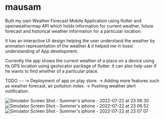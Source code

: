 # mausam
Built my own Weather Forecast Mobile Application using flutter and openweathermap API which holds information for current weather, future forecast and historical weather information for a particular location.

It has an interactive UI design helping the user understand the weather by animation representation of the weather & it helped me in basic understanding of App development.

Currently the app shows the current weather of a place on a device using its GPS location using  geolocator package of flutter. It can also help user if he wants to find whether of a particular place.


TODO :--
-> Deployment of app on play store. 
-> Adding more features such as weather forecast, air pollution index.
-> Pushing weather alert notification.

![Simulator Screen Shot - Summer's iphone - 2022-07-22 at 23 06 30](https://user-images.githubusercontent.com/70427674/180496055-ad538c1c-ca3a-48a7-9383-336d564c752a.jpg)
![Simulator Screen Shot - Summer's iphone - 2022-07-22 at 23 06 52](https://user-images.githubusercontent.com/70427674/180496069-78f0396b-1edc-4206-8b0a-0eb35a602410.jpg)
![Simulator Screen Shot - Summer's iphone - 2022-07-22 at 23 07 07](https://user-images.githubusercontent.com/70427674/180496072-bffc9945-f80d-401e-aff1-03783b50c14c.jpg)
